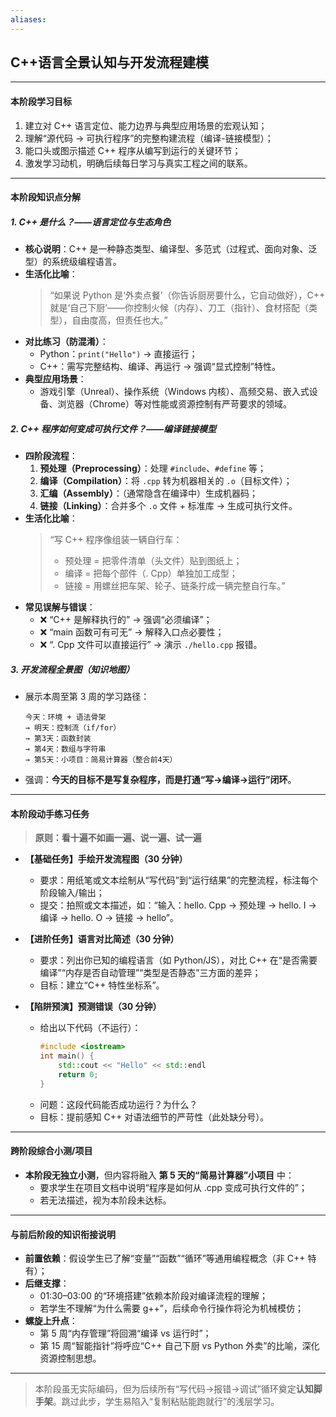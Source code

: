 ```yaml
---
aliases:
---
```

## **C++语言全景认知与开发流程建模**

---

#### **本阶段学习目标**  
1. 建立对 C++ 语言定位、能力边界与典型应用场景的宏观认知；  
2. 理解“源代码 → 可执行程序”的完整构建流程（编译-链接模型）；  
3. 能口头或图示描述 C++ 程序从编写到运行的关键环节；  
4. 激发学习动机，明确后续每日学习与真实工程之间的联系。

---

#### **本阶段知识点分解**

##### 1. **C++ 是什么？——语言定位与生态角色**  
- **核心说明**：C++ 是一种静态类型、编译型、多范式（过程式、面向对象、泛型）的系统级编程语言。  
- **生活化比喻**：  
  > “如果说 Python 是‘外卖点餐’（你告诉厨房要什么，它自动做好），C++ 就是‘自己下厨’——你控制火候（内存）、刀工（指针）、食材搭配（类型），自由度高，但责任也大。”  
- **对比练习（防混淆）**：  
  - Python：`print("Hello")` → 直接运行；  
  - C++：需写完整结构、编译、再运行 → 强调“显式控制”特性。  
- **典型应用场景**：  
  - 游戏引擎（Unreal）、操作系统（Windows 内核）、高频交易、嵌入式设备、浏览器（Chrome）等对性能或资源控制有严苛要求的领域。

##### 2. **C++ 程序如何变成可执行文件？——编译链接模型**  
- **四阶段流程**：  
  1. **预处理（Preprocessing）**：处理 `#include`、`#define` 等；  
  2. **编译（Compilation）**：将 `.cpp` 转为机器相关的 `.o`（目标文件）；  
  3. **汇编（Assembly）**：（通常隐含在编译中）生成机器码；  
  4. **链接（Linking）**：合并多个 `.o` 文件 + 标准库 → 生成可执行文件。  
- **生活化比喻**：  
  > “写 C++ 程序像组装一辆自行车：  
  > - 预处理 = 把零件清单（头文件）贴到图纸上；  
  > - 编译 = 把每个部件（. Cpp）单独加工成型；  
  > - 链接 = 用螺丝把车架、轮子、链条拧成一辆完整自行车。”  
- **常见误解与错误**：  
  - ❌ “C++ 是解释执行的” → 强调“必须编译”；  
  - ❌ “main 函数可有可无” → 解释入口点必要性；  
  - ❌ “. Cpp 文件可以直接运行” → 演示 `./hello.cpp` 报错。

##### 3. **开发流程全景图（知识地图）**  
- 展示本周至第 3 周的学习路径：  
  ```
  今天：环境 + 语法骨架  
  → 明天：控制流（if/for）  
  → 第3天：函数封装  
  → 第4天：数组与字符串  
  → 第5天：小项目：简易计算器（整合前4天）
  ```  
- 强调：**今天的目标不是写复杂程序，而是打通“写→编译→运行”闭环**。

---

#### **本阶段动手练习任务**

> **原则：看十遍不如画一遍、说一遍、试一遍**

- **【基础任务】手绘开发流程图（30 分钟）**  
  - 要求：用纸笔或文本绘制从“写代码”到“运行结果”的完整流程，标注每个阶段输入/输出；  
  - 提交：拍照或文本描述，如：“输入：hello. Cpp → 预处理 → hello. I → 编译 → hello. O → 链接 → hello”。

- **【进阶任务】语言对比简述（30 分钟）**  
  - 要求：列出你已知的编程语言（如 Python/JS），对比 C++ 在“是否需要编译”“内存是否自动管理”“类型是否静态”三方面的差异；  
  - 目标：建立“C++ 特性坐标系”。

- **【陷阱预演】预测错误（30 分钟）**  
  - 给出以下代码（不运行）：
    ```cpp
    #include <iostream>
    int main() {
        std::cout << "Hello" << std::endl
        return 0;
    }
    ```  
  - 问题：这段代码能否成功运行？为什么？  
  - 目标：提前感知 C++ 对语法细节的严苛性（此处缺分号）。

---

#### **跨阶段综合小测/项目**  
- **本阶段无独立小测**，但内容将融入 **第 5 天的“简易计算器”小项目** 中：  
  - 要求学生在项目文档中说明“程序是如何从 .cpp 变成可执行文件的”；  
  - 若无法描述，视为本阶段未达标。

---

#### **与前后阶段的知识衔接说明**

- **前置依赖**：假设学生已了解“变量”“函数”“循环”等通用编程概念（非 C++ 特有）；  
- **后继支撑**：  
  - 01:30–03:00 的“环境搭建”依赖本阶段对编译流程的理解；  
  - 若学生不理解“为什么需要 g++”，后续命令行操作将沦为机械模仿；  
- **螺旋上升点**：  
  - 第 5 周“内存管理”将回溯“编译 vs 运行时”；  
  - 第 15 周“智能指针”将呼应“C++ 自己下厨 vs Python 外卖”的比喻，深化资源控制思想。

--- 

> 本阶段虽无实际编码，但为后续所有“写代码→报错→调试”循环奠定**认知脚手架**。跳过此步，学生易陷入“复制粘贴能跑就行”的浅层学习。
